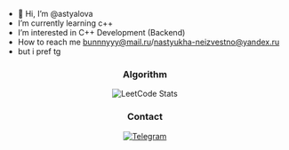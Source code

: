- 🥹 Hi, I’m @astyalova
- I’m currently learning c++
- I’m interested in C++ Development (Backend)
- How to reach me bunnnyyy@mail.ru/nastyukha-neizvestno@yandex.ru
- but i pref tg 


<center>
  
 ### Algorithm
  
![LeetCode Stats](https://leetcard.jacoblin.cool/s0siher?ext=contest)

### Contact

[![Telegram](https://img.shields.io/badge/-telegram-white?style=for-the-badge&logo=telegram)](https://t.me/anstsiand)


<!---
astyalova/astyalova is a ✨ special ✨ repository because its `README.md` (this file) appears on your GitHub profile.
You can click the Preview link to take a look at your changes.
--->
